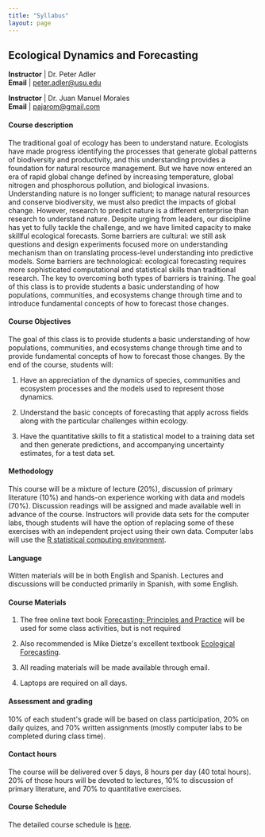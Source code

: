```yaml
---
title: "Syllabus"
layout: page
---
```


## Ecological Dynamics and Forecasting

**Instructor**      | Dr. Peter Adler <br>
**Email**           | <peter.adler@usu.edu> <br>

**Instructor**      | Dr. Juan Manuel Morales <br>
**Email**           | <pajarom@gmail.com> <br>
               
			
#### **Course description**

The traditional goal of ecology has been to understand nature. Ecologists have made progress identifying the processes that generate global patterns of biodiversity and productivity, and this understanding provides a foundation for natural resource management. But we have now entered an era of rapid global change defined by increasing temperature, global nitrogen and phosphorous pollution, and biological invasions. Understanding nature is no longer sufficient; to manage natural resources and conserve biodiversity, we must also predict the impacts of global change. However, research to predict nature is a different enterprise than research to understand nature. Despite urging from leaders, our discipline has yet to fully tackle the challenge, and we have limited capacity to make skillful ecological forecasts. Some barriers are cultural: we still ask questions and design experiments focused more on understanding mechanism than on translating process-level understanding into predictive models. Some barriers are technological: ecological forecasting requires more sophisticated computational and statistical skills than traditional research. The key to overcoming both types of barriers is training. The goal of this class is to provide students a basic understanding of how populations, communities, and ecosystems change through time and to introduce fundamental concepts of how to forecast those changes. 

#### **Course Objectives**

The goal of this class is to provide students a basic understanding of how populations, communities, and ecosystems change through time and to provide fundamental concepts of how to forecast those changes. By the end of the course, students will:

1.	Have an appreciation of the dynamics of species, communities and ecosystem processes and the models used to represent those dynamics.

2.	Understand the basic concepts of forecasting that apply across fields along with the particular challenges within ecology.

3.	Have the quantitative skills to fit a statistical model to a training data set and then generate predictions, and accompanying uncertainty estimates, for a test data set.

#### **Methodology**

This course will be a mixture of lecture (20%), discussion of primary literature (10%) and hands-on experience working with data and models (70%). Discussion readings will be assigned and made available well in advance of the course. Instructors will provide data sets for the computer labs, though students will have the option of replacing some of these exercises with an independent project using their own data. Computer labs will use the [R statistical computing environment](https://cran.r-project.org/). 

#### **Language**

Witten materials will be in both English and Spanish. Lectures and discussions will be conducted primarily in Spanish, with some English.

#### **Course Materials**

1. The free online text book [Forecasting: Principles and Practice](https://www.otexts.org/fpp) 
    will be used for some class activities, but is not required

2.  Also recommended is Mike Dietze's excellent textbook [Ecological Forecasting](https://press.princeton.edu/titles/11048.html). 

3.	All reading materials will be made available through email.

4.	Laptops are required on all days.

#### **Assessment and grading**

10% of each student's grade will be based on class participation, 20% on daily quizes, and 70% written assignments (mostly computer labs to be completed during class time). 

#### **Contact hours**

The course will be delivered over 5 days, 8 hours per day (40 total hours). 20% of those hours will be devoted to lectures, 10% to discussion of primary literature, and 70% to quantitative exercises.

#### **Course Schedule**

The detailed course schedule is [here](https://pbadler.github.io/forecasting-course-short/schedule.html).

